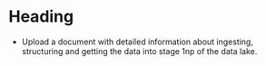 # Heading

- Upload a document with detailed information about ingesting, structuring and getting the data into stage 1np of the data lake.

